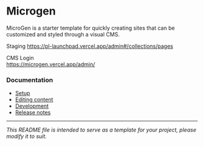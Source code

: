 # Microgen

MicroGen is a starter template for quickly creating sites that can be customized and styled through a visual CMS.

Staging
https://pl-launchpad.vercel.app/admin#/collections/pages

CMS Login  
https://microgen.vercel.app/admin/

### Documentation

- [Setup](docs/SETUP.md)
- [Editing content](docs/EDITING.md)
- [Development](docs/DEVELOPMENT.md)
- [Release notes](docs/RELEASE_NOTES.md)

---
*This README file is intended to serve as a template for your project, please modify it to suit.*
